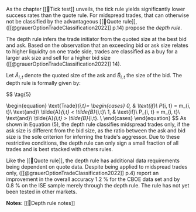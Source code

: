 As the chapter [[🔢Tick test]] unveils, the tick rule yields significantly lower success rates than the quote rule. For midspread trades, that can otherwise not be classified by the advantageous [[🔢Quote rule]], ([[@grauerOptionTradeClassification2022]] p.14) propose the *depth rule*.

The depth rule infers the trade initiator from the quoted size at the best bid and ask. Based on the observation that an exceeding bid or ask size relates to higher liquidity on one trade side, trades are classified as a buy for a larger ask size and sell for a higher bid size ([[@grauerOptionTradeClassification2022]] 14).

Let $\tilde{A}_{i,t}$ denote the quoted size of the ask and $\tilde{B}_{i,t}$ the size of the bid. The depth rule is formally given by: 

$$
\tag{5}
  
\begin{equation}
    \text{Trade}_{i,t}=
    \begin{cases}
      0, & \text{if}\ P_{i, t} = m_{i, t}\ \text{and}\ \tilde{A}_{i,t} < \tilde{B}_{i,t}\\
      1, & \text{if}\ P_{i, t} = m_{i, t}\ \text{and}\ \tilde{A}_{i,t} > \tilde{B}_{i,t}.  \\
    \end{cases}
  \end{equation}
$$
As shown in Equation $(5)$, the depth rule classifies midspread trades only, if the ask size is different from the bid size, as the ratio between the ask and bid size is the sole criterion for inferring the trade's aggressor. Due to these restrictive conditions, the depth rule can only sign a small fraction of all trades and is best stacked with others rules.

Like the [[🔢Quote rule]], the depth rule has additional data requirements being dependent on quote data. Despite being applied to midspread trades only, ([[@grauerOptionTradeClassification2022]] p.4) report an improvement in the overall accuracy $1.2~\%$ for the CBOE data set and by $0.8~\%$ on the ISE sample merely through the depth rule. The rule has not yet been tested in other markets.

**Notes:**
[[🔢Depth rule notes]]